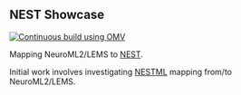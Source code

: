 ## NEST Showcase

[![Continuous build using OMV](https://github.com/OpenSourceBrain/NESTShowcase/actions/workflows/omv-ci.yml/badge.svg)](https://github.com/OpenSourceBrain/NESTShowcase/actions/workflows/omv-ci.yml)

Mapping NeuroML2/LEMS to [NEST](https://www.nest-initiative.org/). 

Initial work involves investigating [NESTML](https://nestml.readthedocs.io/en/v5.0.0/) mapping from/to NeuroML2/LEMS.

